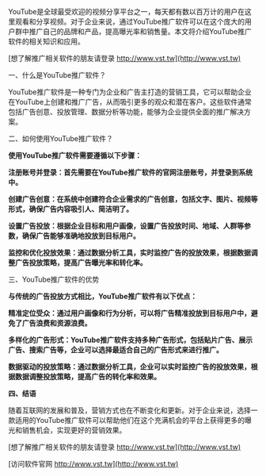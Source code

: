 YouTube是全球最受欢迎的视频分享平台之一，每天都有数以百万计的用户在这里观看和分享视频。对于企业来说，通过YouTube推广软件可以在这个庞大的用户群中推广自己的品牌和产品，提高曝光率和销售量。本文将介绍YouTube推广软件的相关知识和应用。

[想了解推广相关软件的朋友请登录 http://www.vst.tw](http://www.vst.tw)

一、什么是YouTube推广软件？

YouTube推广软件是一种专门为企业和广告主打造的营销工具，它可以帮助企业在YouTube上创建和推广广告，从而吸引更多的观众和潜在客户。这些软件通常包括广告创意、投放管理、数据分析等功能，能够为企业提供全面的推广解决方案。

二、如何使用YouTube推广软件？

**使用YouTube推广软件需要遵循以下步骤：**

**注册账号并登录：首先需要在YouTube推广软件的官网注册账号，并登录到系统中。**

**创建广告创意：在系统中创建符合企业需求的广告创意，包括文字、图片、视频等形式，确保广告内容吸引人、简洁明了。**

**设置广告投放：根据企业目标和用户画像，设置广告投放时间、地域、人群等参数，确保广告能够准确地投放到目标用户。**

**监控和优化投放效果：通过数据分析工具，实时监控广告的投放效果，根据数据调整广告投放策略，提高广告曝光率和转化率。**

三、YouTube推广软件的优势

**与传统的广告投放方式相比，YouTube推广软件有以下优点：**

**精准定位受众：通过用户画像和行为分析，可以将广告精准投放到目标用户中，避免了广告浪费和资源浪费。**

**多样化的广告形式：YouTube推广软件支持多种广告形式，包括贴片广告、展示广告、搜索广告等，企业可以选择最适合自己的广告形式来进行推广。**

**数据驱动的投放策略：通过数据分析工具，企业可以实时监控广告的投放效果，根据数据调整投放策略，提高广告的转化率和效果。**

**四、结语**

随着互联网的发展和普及，营销方式也在不断变化和更新。对于企业来说，选择一款适用的YouTube推广软件可以帮助他们在这个充满机会的平台上获得更多的曝光和销售机会，实现更好的营销效果。

[想了解推广相关软件的朋友请登录 http://www.vst.tw](http://www.vst.tw)


[访问软件官网 http://www.vst.tw](http://www.vst.tw)
